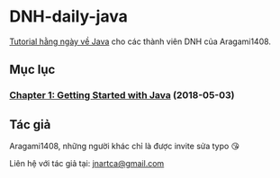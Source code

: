 # DNH-daily-java

[Tutorial hằng ngày về Java](https://daynhauhoc.com/t/du-dinh-viet-tutorial-ve-java/65262) cho các thành viên DNH của Aragami1408.

## Mục lục

### [Chapter 1: Getting Started with Java](Chapter1/README.md) (2018-05-03)

## Tác giả

Aragami1408, những người khác chỉ là được invite sửa typo :kissing_heart:

Liên hệ với tác giả tại: [jnartca@gmail.com](https://github.com/Aragami1408#report-block-modal)
